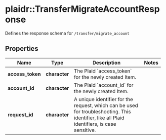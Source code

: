 # plaidr::TransferMigrateAccountResponse

Defines the response schema for `/transfer/migrate_account`

## Properties
Name | Type | Description | Notes
------------ | ------------- | ------------- | -------------
**access_token** | **character** | The Plaid &#x60;access_token&#x60; for the newly created Item. | 
**account_id** | **character** | The Plaid &#x60;account_id&#x60; for the newly created Item. | 
**request_id** | **character** | A unique identifier for the request, which can be used for troubleshooting. This identifier, like all Plaid identifiers, is case sensitive. | 


